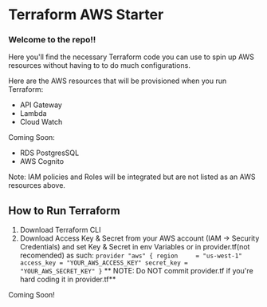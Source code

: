 # Terraform AWS Starter

### Welcome to the repo!!

Here you'll find the necessary Terraform code you can use to spin up AWS resources without having to to do much configurations.

Here are the AWS resources that will be provisioned when you run Terraform:
- API Gateway
- Lambda 
- Cloud Watch

Coming Soon:
- RDS PostgresSQL
- AWS Cognito

Note: IAM policies and Roles will be integrated but are not listed as an AWS resources above.

## How to Run Terraform
1. Download Terraform CLI
2. Download Access Key & Secret from your AWS account (IAM -> Security Credentials) and set Key & Secret in env Variables or in provider.tf(not recomended) as such:
`provider "aws" {
  region     = "us-west-1"
  access_key = "YOUR_AWS_ACCESS_KEY"
  secret_key = "YOUR_AWS_SECRET_KEY"
}`
** NOTE: Do NOT commit provider.tf if you're hard coding it in provider.tf**

Coming Soon!
